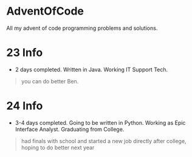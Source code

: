 # AdventOfCode
All my advent of code programming problems and solutions.

# 23 Info
- 2 days completed. Written in Java. Working IT Support Tech.
> you can do better Ben.

# 24 Info
- 3-4 days completed. Going to be written in Python. Working as Epic Interface Analyst. Graduating from College.
> had finals with school and started a new job directly after college, hoping to do better next year
